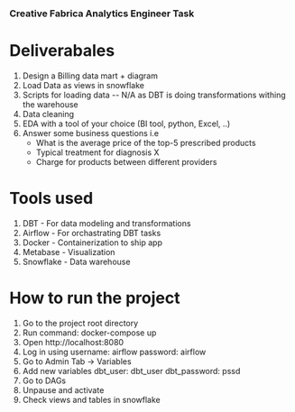 ### Creative Fabrica Analytics Engineer Task

# Deliverabales
1. Design a Billing data mart + diagram
2. Load Data as views in snowflake
3. Scripts for loading data -- N/A as DBT is doing transformations withing the warehouse
4. Data cleaning 
5. EDA with a tool of your choice (BI tool, python, Excel, ..)
6. Answer some business questions i.e
    - What is the average price of the top-5 prescribed products
    - Typical treatment for diagnosis X
    - Charge for products between different providers


# Tools used
1. DBT - For data modeling and transformations
2. Airflow - For orchastrating DBT tasks
3. Docker - Containerization to ship app
4. Metabase - Visualization 
5. Snowflake - Data warehouse

# How to run the project
1. Go to the project root directory
2. Run command: docker-compose up
3. Open http://localhost:8080
4. Log in using
    username: airflow
    password: airflow
5. Go to Admin Tab -> Variables
6. Add new variables
    dbt_user: dbt_user
    dbt_password: pssd
7. Go to DAGs 
8. Unpause and activate
9. Check views and tables in snowflake